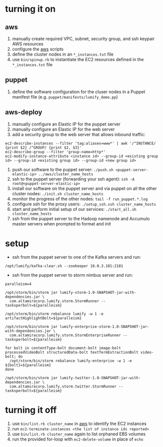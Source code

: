 turning it on
=============

aws
---
1. manually create required VPC, subnet, security group, and ssh keypair AWS resources
1. configure the [aws](https://github.com/dsingley/aws) scripts
1. define the cluster nodes in an `*_instances.txt` file
1. use `bin/spinup.rb` to instantiate the EC2 resources defined in the `*_instances.txt` file

puppet
------
1. define the software configuration for the cluser nodes in a Puppet manifest file (e.g. `puppet/manifests/lumify_demo.pp`)

aws-deploy
----------
1. manually configure an Elastic IP for the puppet server
1. manually configure an Elastic IP for the web server
1. add a security group to the web server that allows inbound traffic:

```
ec2-describe-instances --filter 'tag:aliases=www*' | awk '/^INSTANCE/ {print $2} /^GROUP/ {print $2, $3}'
ec2-describe-group --filter 'group-name=http*'
ec2-modify-instance-attribute <instance id> --group-id <existing group id> --group-id <existing group id> --group-id <new group id>
```

1. push our software to the puppet server: `./push.sh <puppet-server-elastic-ip> ../aws/cluster_name_hosts`
1. ssh to the puppet server (forwarding your ssh agent): `ssh -A root@<puppet-server-elastic-ip>`
1. install our software on the puppet server and via puppet on all the other cluster nodes: `./init.sh cluster_name_hosts`
1. monitor the progress of the other nodes: `tail -f run_puppet.*.log`
1. configure ssh for the proxy users: `./setup_ssh.ssh cluster_name_hosts`
1. start and perform initial setup of our services: `./start_all.sh cluster_name_hosts`
1. ssh from the puppet server to the Hadoop namenode and Accumulo master servers when prompted to format and init

setup
=====

- ssh from the puppet server to one of the Kafka servers and run:

```
/opt/lumify/kafka-clear.sh --zookeeper 10.0.3.101:2181
```

- ssh from the puppet server to storm nimbus server and run:

```
paralleism=4

/opt/storm/bin/storm jar lumify-storm-1.0-SNAPSHOT-jar-with-dependencies.jar \
  com.altamiracorp.lumify.storm.StormRunner --tasksperbolt=${paralleism}

/opt/storm/bin/storm rebalance lumify -w 1 -e artifactHighlightBolt=${paralleism}
  
/opt/storm/bin/storm jar lumify-enterprise-storm-1.0-SNAPSHOT-jar-with-dependencies.jar \
  com.altamiracorp.lumify.storm.StormEnterpriseRunner --tasksperbolt=${paralleism}

for bolt in contentType-bolt document-bolt image-bolt processedVideoBolt structuredData-bolt textTermExtractionBolt video-bolt; do
  /opt/storm/bin/storm rebalance lumify-enterprise -w 1 -e ${bolt}=${paralleism}
done

/opt/storm/bin/storm jar lumify-twitter-1.0-SNAPSHOT-jar-with-dependencies.jar \
  com.altamiracorp.lumify.storm.twitter.StormRunner --tasksperbolt=${paralleism}
```

turning it off
==============
1. use `bin/list.rb cluster_name` in [aws](https://github.com/dsingley/aws) to identify the EC2 instances
1. run `ec2-terminate-instances <the list of instance ids reported>`
1. use `bin/list.rb cluster_name` again to list orphaned EBS volumes
1. run the provided for-loop with `ec2-delete-volume` in place of `echo`
